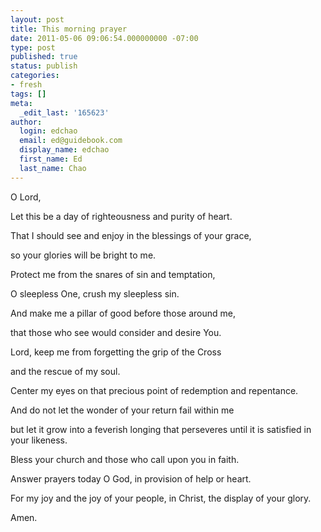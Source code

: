 ```yaml
---
layout: post
title: This morning prayer
date: 2011-05-06 09:06:54.000000000 -07:00
type: post
published: true
status: publish
categories:
- fresh
tags: []
meta:
  _edit_last: '165623'
author:
  login: edchao
  email: ed@guidebook.com
  display_name: edchao
  first_name: Ed
  last_name: Chao
---
```

<p>O Lord,</p>
<p>Let this be a day of righteousness and purity of heart.</p>
<p>That I should see and enjoy in the blessings of your grace,</p>
<p>so your glories will be bright to me.</p>
<p>Protect me from the snares of sin and temptation,</p>
<p>O sleepless One, crush my sleepless sin.</p>
<p>And make me a pillar of good before those around me,</p>
<p>that those who see would consider and desire You.</p>
<p>Lord, keep me from forgetting the grip of the Cross</p>
<p>and the rescue of my soul.</p>
<p>Center my eyes on that precious point of redemption and repentance.</p>
<p>And do not let the wonder of your return fail within me</p>
<p>but let it grow into a feverish longing that perseveres until it is satisfied in your likeness.</p>
<p>Bless your church and those who call upon you in faith.</p>
<p>Answer prayers today O God, in provision of help or heart.</p>
<p>For my joy and the joy of your people, in Christ, the display of your glory.</p>
<p>Amen.</p>
